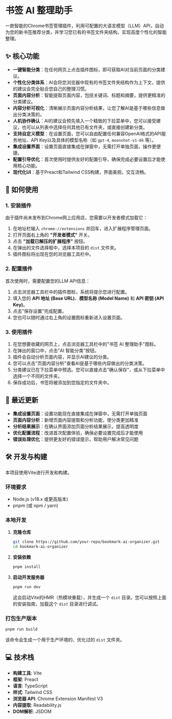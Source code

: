 # 书签 AI 整理助手

一款智能的Chrome书签管理插件，利用可配置的大语言模型（LLM）API，自动为您的新书签推荐分类，并学习您已有的书签文件夹结构，实现高度个性化的智能整理。

## ✨ 核心功能

- **一键智能分类**：在任何网页上点击插件图标，即可获取AI对当前页面的分类建议。
- **个性化分类体系**：AI会将您浏览器中现有的书签文件夹结构作为上下文，提供的建议会完全贴合您自己的整理习惯。
- **页面内容分析**：智能提取页面内容，包括关键词、标题和摘要，提供更精准的分类建议。
- **内容分析可视化**：清晰展示页面内容分析结果，让您了解AI是基于哪些信息做出分类决策的。
- **人机协作确认**：AI的建议会预先填入一个精致的下拉菜单中，您可以接受建议，也可以从列表中选择任何其他已有文件夹，或直接创建新分类。
- **支持自定义模型**：在设置页面，您可以自由配置任何兼容OpenAI格式的API服务地址、API Key以及具体的模型名称（如 `gpt-4`, `moonshot-v1-8k` 等）。
- **集成设置界面**：设置页面直接集成在弹窗中，无需打开单独页面，操作更便捷。
- **配置引导优化**：首次使用时提供友好的配置引导，确保完成必要设置后才能使用核心功能。
- **现代化UI**：基于Preact和Tailwind CSS构建，界面美观，交互流畅。

## 🚀 如何使用

### 1. 安装插件

由于插件尚未发布到Chrome网上应用店，您需要以开发者模式加载它：

1.  在地址栏输入 `chrome://extensions` 并回车，进入扩展程序管理页面。
2.  打开页面右上角的 **"开发者模式"** 开关。
3.  点击 **"加载已解压的扩展程序"** 按钮。
4.  在弹出的文件选择框中，选择本项目的 `dist` 文件夹。
5.  插件图标将出现在您的浏览器工具栏中。

### 2. 配置插件

首次使用时，需要配置您的LLM API信息：

1.  点击浏览器工具栏中的插件图标，系统将提示您进行配置。
2.  填入您的 **API 地址 (Base URL)**、**模型名称 (Model Name)** 和 **API 密钥 (API Key)**。
3.  点击"保存设置"完成配置。
4.  您也可以随时通过右上角的设置图标重新进入设置页面。

### 3. 使用插件

1.  在您想要收藏的网页上，点击浏览器工具栏中的"书签 AI 整理助手"图标。
2.  在弹出的窗口中，点击"AI 智能分类"按钮。
3.  插件会自动分析页面内容，并显示AI建议的分类。
4.  您可以点击"页面内容分析"查看AI是基于哪些内容做出的分类决策。
5.  分类建议已在下拉菜单中预选。您可以直接点击"确认保存"，或从下拉菜单中选择一个不同的文件夹。
6.  保存成功后，书签将被添加到您指定的文件夹中。

## 📝 最近更新

- **集成设置页面**：设置功能现在直接集成在弹窗中，无需打开单独页面
- **页面内容分析**：新增页面内容提取和分析功能，使分类更加精准
- **分析结果展示**：在确认界面添加页面分析结果展示，提高透明度
- **优化配置流程**：改进首次配置体验，确保必要设置完成后才能使用
- **错误处理优化**：提供更友好的错误提示，帮助用户解决常见问题

## 🛠️ 开发与构建

本项目使用Vite进行开发和构建。

### 环境要求
- Node.js (v18.x 或更高版本)
- pnpm (或 npm / yarn)

### 本地开发

1.  **克隆仓库**
    ```bash
    git clone https://github.com/your-repo/bookmark-ai-organizer.git
    cd bookmark-ai-organizer
    ```

2.  **安装依赖**
    ```bash
    pnpm install
    ```

3.  **启动开发服务器**
    ```bash
    pnpm run dev
    ```
    这会启动Vite的HMR（热模块重载），并生成一个 `dist` 目录。您可以按照上面的安装指南，加载这个 `dist` 目录进行调试。

### 打包生产版本

```bash
pnpm run build
```
该命令会生成一个用于生产环境的、优化过的 `dist` 文件夹。

## 💻 技术栈

- **构建工具**: Vite
- **框架**: Preact
- **语言**: TypeScript
- **样式**: Tailwind CSS
- **浏览器 API**: Chrome Extension Manifest V3
- **内容提取**: Readability.js
- **DOM解析**: JSDOM 